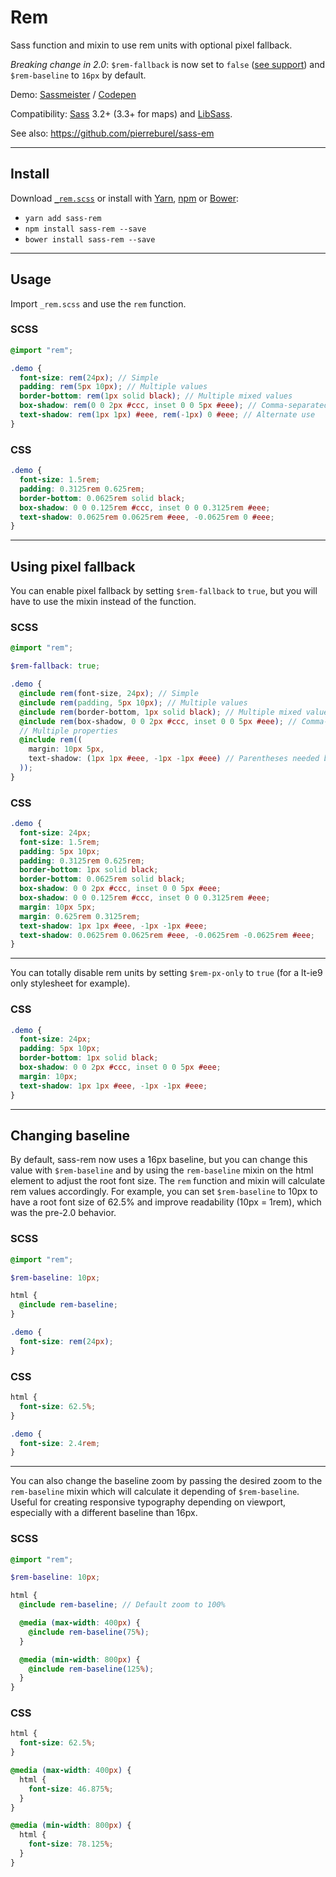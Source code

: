 # Rem

Sass function and mixin to use rem units with optional pixel fallback.  

*Breaking change in 2.0*: `$rem-fallback` is now set to `false` ([see support](http://caniuse.com/#feat=rem)) and `$rem-baseline` to `16px` by default.  

Demo: [Sassmeister](http://sassmeister.com/gist/f75f0ffd0910a99eee77) / [Codepen](http://codepen.io/pierreburel/pen/ogGzgX)

Compatibility: [Sass](https://github.com/sass/sass) 3.2+ (3.3+ for maps) and [LibSass](https://github.com/sass/libsass).  

See also: https://github.com/pierreburel/sass-em

---

## Install

Download [`_rem.scss`](https://raw.githubusercontent.com/pierreburel/sass-rem/master/_rem.scss) or install with [Yarn](https://yarnpkg.com/), [npm](https://www.npmjs.com/) or [Bower](http://bower.io/):

* `yarn add sass-rem`
* `npm install sass-rem --save`
* `bower install sass-rem --save`

---

## Usage

Import `_rem.scss` and use the `rem` function.

### SCSS

```scss
@import "rem";

.demo {
  font-size: rem(24px); // Simple
  padding: rem(5px 10px); // Multiple values
  border-bottom: rem(1px solid black); // Multiple mixed values
  box-shadow: rem(0 0 2px #ccc, inset 0 0 5px #eee); // Comma-separated values
  text-shadow: rem(1px 1px) #eee, rem(-1px) 0 #eee; // Alternate use
}
```

### CSS

```css
.demo {
  font-size: 1.5rem;
  padding: 0.3125rem 0.625rem;
  border-bottom: 0.0625rem solid black;
  box-shadow: 0 0 0.125rem #ccc, inset 0 0 0.3125rem #eee;
  text-shadow: 0.0625rem 0.0625rem #eee, -0.0625rem 0 #eee;
}
```

---

## Using pixel fallback

You can enable pixel fallback by setting `$rem-fallback` to `true`, but you will have to use the mixin instead of the function.

### SCSS

```scss
@import "rem";

$rem-fallback: true;

.demo {
  @include rem(font-size, 24px); // Simple
  @include rem(padding, 5px 10px); // Multiple values
  @include rem(border-bottom, 1px solid black); // Multiple mixed values
  @include rem(box-shadow, 0 0 2px #ccc, inset 0 0 5px #eee); // Comma-separated values
  // Multiple properties
  @include rem((
    margin: 10px 5px,
    text-shadow: (1px 1px #eee, -1px -1px #eee) // Parentheses needed because of comma
  ));
}
```

### CSS

```css
.demo {
  font-size: 24px;
  font-size: 1.5rem;
  padding: 5px 10px;
  padding: 0.3125rem 0.625rem;
  border-bottom: 1px solid black;
  border-bottom: 0.0625rem solid black;
  box-shadow: 0 0 2px #ccc, inset 0 0 5px #eee;
  box-shadow: 0 0 0.125rem #ccc, inset 0 0 0.3125rem #eee;
  margin: 10px 5px;
  margin: 0.625rem 0.3125rem;
  text-shadow: 1px 1px #eee, -1px -1px #eee;
  text-shadow: 0.0625rem 0.0625rem #eee, -0.0625rem -0.0625rem #eee;
}
```

---

You can totally disable rem units by setting `$rem-px-only` to `true` (for a lt-ie9 only stylesheet for example).

### CSS

```css
.demo {
  font-size: 24px;
  padding: 5px 10px;
  border-bottom: 1px solid black;
  box-shadow: 0 0 2px #ccc, inset 0 0 5px #eee;
  margin: 10px;
  text-shadow: 1px 1px #eee, -1px -1px #eee;
}
```

---

## Changing baseline

By default, sass-rem now uses a 16px baseline, but you can change this value with `$rem-baseline` and by using the `rem-baseline` mixin on the html element to adjust the root font size. The `rem` function and mixin will calculate rem values accordingly.
For example, you can set `$rem-baseline` to 10px to have a root font size of 62.5% and improve readability (10px = 1rem), which was the pre-2.0 behavior.

### SCSS

```scss
@import "rem";

$rem-baseline: 10px;

html {
  @include rem-baseline;
}

.demo {
  font-size: rem(24px);
}
```

### CSS

```css
html {
  font-size: 62.5%;
}

.demo {
  font-size: 2.4rem;
}
```

---

You can also change the baseline zoom by passing the desired zoom to the `rem-baseline` mixin which will calculate it depending of `$rem-baseline`. Useful for creating responsive typography depending on viewport, especially with a different baseline than 16px.

### SCSS

```scss
@import "rem";

$rem-baseline: 10px;

html {
  @include rem-baseline; // Default zoom to 100%

  @media (max-width: 400px) {
    @include rem-baseline(75%);
  }

  @media (min-width: 800px) {
    @include rem-baseline(125%);
  }
}
```

### CSS

```css
html {
  font-size: 62.5%;
}

@media (max-width: 400px) {
  html {
    font-size: 46.875%;
  }
}

@media (min-width: 800px) {
  html {
    font-size: 78.125%;
  }
}
```
